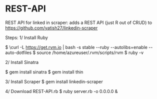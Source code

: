 # REST-API
REST API for linked in scraper: adds a REST API (just R out of CRUD) to https://github.com/yatish27/linkedin-scraper

Steps:
1/ Install Ruby

$ \curl -L https://get.rvm.io |    bash -s stable --ruby --autolibs=enable --auto-dotfiles
$ source /home/azureuser/.rvm/scripts/rvm
$ ruby -v

2/ Install Sinatra

$ gem install sinatra
$ gem install thin

3/ Install Scraper
$ gem install linkedin-scraper

4/ Download REST-API.rb 
$ ruby server.rb -o 0.0.0.0 &
